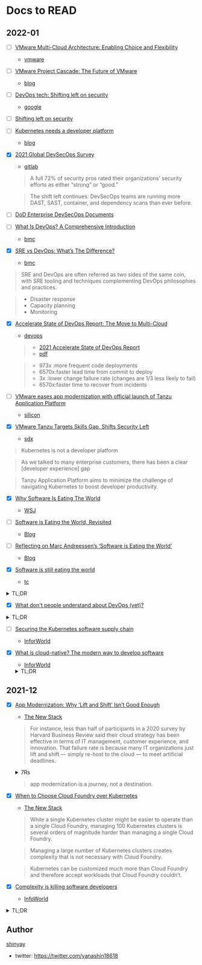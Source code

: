 # Docs to READ

## 2022-01

- [ ] [VMware Multi-Cloud Architecture: Enabling Choice and Flexibility](pdf/2022-01-20-vmware.pdf)
  - [vmware](https://www.vmware.com/learn/693160_REG.html)

- [ ] [VMware Project Cascade: The Future of VMware](pdf/2021-10-18-blog.pdf)
  - [blog](https://pivotnine.com/2021/10/18/vmware-project-cascade-the-future-of-vmware/)

- [ ] [DevOps tech: Shifting left on security](pdf/2022-01-19-google.pdf)
  - [google](https://cloud.google.com/architecture/devops/devops-tech-shifting-left-on-security)

- [ ] [Shifting left on security](https://cloud.google.com/files/shifting-left-on-security.pdf)

- [ ] [Kubernetes needs a developer platform](pdf/2022-01-04-blog.pdf)
  - [blog](https://odedia.org/kubernetes-needs-a-developer-platform)

- [x] [2021 Global DevSecOps Survey](https://about.gitlab.com/images/developer-survey/gitlab-devsecops-2021-survey-results.pdf)
  - [gitlab](https://about.gitlab.com/developer-survey/)

  > A full 72% of security pros rated their organizations’ security efforts as either “strong” or “good.”

  > The shift left continues: DevSecOps teams are running more DAST, SAST, container, and dependency scans than ever before.

- [ ] [DoD Enterprise DevSecOps Documents](https://software.af.mil/dsop/documents/)

- [ ] [What Is DevOps? A Comprehensive Introduction](pdf/2021-04-16-bmc.pdf)
  - [bmc](https://www.bmc.com/blogs/devops-basics-introduction/)

- [x] [SRE vs DevOps: What’s The Difference?](pdf/pdf/2021-08-26-bmc.pdf)
  - [bmc](https://www.bmc.com/blogs/sre-vs-devops/)
> SRE and DevOps are often referred as two sides of the same coin, with SRE tooling and techniques complementing DevOps philosophies and practices.

> - Disaster response
> - Capacity planning
> - Monitoring

- [x] [Accelerate State of DevOps Report: The Move to Multi-Cloud](pdf/2021-09-21-devops.pdf)
  - [devops](https://devops.com/accelerate-state-of-devops-report-the-move-to-multi-cloud/)

  > - [2021 Accelerate State of DevOps Report](https://cloud.google.com/devops/state-of-devops/)
  > - [pdf](pdf/state-of-devops-2021.pdf)

  > - 973x :more frequent code deployments
  > - 6570x:faster lead time from commit to deploy
  > - 3x   :lower change failure rate (changes are 1/3 less likely to fail)
  > - 6570x:faster time to recover from incidents

- [ ] [VMware eases app modernization with official launch of Tanzu Application Platform](pdf/2022-01-11-silicon.pdf)
  - [silicon](https://siliconangle.com/2022/01/11/vmware-eases-app-modernization-official-launch-tanzu-application-platform/)

- [x] [VMware Tanzu Targets Skills Gap, Shifts Security Left](pdf/2022-01-11-sdx.pdf)
  - [sdx](https://www.sdxcentral.com/articles/news/vmware-tanzu-targets-skills-gap-shifts-security-left/2022/01/)

> Kubernetes is not a developer platform

> As we talked to many enterprise customers, there has been a clear [developer experience] gap

> Tanzu Application Platform aims to minimize the challenge of navigating Kubernetes to boost developer productivity.

- [x] [Why Software Is Eating The World](pdf/2011-08-20-wsj.pdf)
  - [WSJ](https://www.wsj.com/articles/SB10001424053111903480904576512250915629460)

- [ ] [Software is Eating the World, Revisited](pdf.2021-08-09-blog.pdf)
  - [Blog](https://eriktorenberg.substack.com/p/software-is-eating-the-world-revisited)

- [ ] [Reflecting on Marc Andreessen’s ‘Software is Eating the World’](pdf/2021-08-20-blog.pdf)
  - [Blog](https://blogs.cisco.com/developer/softwareeatingworld01)

- [x] [Software is still eating the world](pdf/2016-06-08-tc.pdf)
  - [tc](https://techcrunch.com/2016/06/07/software-is-eating-the-world-5-years-later/)

<details>
<summary>TL;DR</summary>

> Today, the idea that “every company needs to become a software company” is considered almost a cliché.

> “Six decades into the computer revolution, four decades since the invention of the microprocessor, and two decades into the rise of the modern Internet, all of the technology required to transform industries through software finally works and can be widely delivered at global scale.”

> For a traditional industrial or service company, making the transition to acting like a software company is a massive undertaking. You need to hire new people in every part of your organization; restructure around different economics; overhaul infrastructure.

> Focus on your core
> As Steve Jobs once famously said, “Deciding what not to do is just as important as deciding what to do.”
> Uber doesn’t own their cars. They also don’t directly employ their own drivers.
> The core application and ecosystem around the Uber experience is their primary asset and differentiator.

> Focusing on your core when it comes to technology makes it easier to focus on your end-customer experience — and that’s what makes a great software company.

</details>

- [x] [What don't people understand about DevOps (yet)?](https://www.protocol.com/braintrust/what-people-misunderstand-about-devops)

<details>
<summary>TL;DR</summary>

> Companies that understand DevOps tend not to use the term “DevOps” at all, nor do they have any "DevOps engineers”.

> DevOps isn't a role. It's a culture.

> Companies that genuinely understand DevOps understand it's not a siloed team or function, but instead a new way of doing business that brings with it a new culture, new processes, embedded SREs, a hyper-focus on automation across the board, a service-based architecture, specific SLOs and an associated budget.

> DevOps shouldn't be one person's concern. It should be an integrated part of your engineering culture to have the most significant impact.

> DevOps isn't just about the speed and agility of software development and delivery. It's also about good security practices.
As DevOps practices improve, DevSecOps naturally follows.

> It is possible to achieve speed without sacrificing security. It starts by rethinking how security fits into your delivery workflow.

> The more security is woven into the best practices of everyone’s job, the easier it is to maintain your desired deployment velocity as well as ensure solid security practices. DevOps helps achieve the balance.

> I often hear people say they want a product for DevOps. But is it possible to achieve consistent DevOps with just a product?
Software development in organizations consists of a variety of requirements. Therefore, a DevOps approach that is adapted to each company is necessary.

> It is a mistake to think that you can just buy a certain technology and immediately achieve DevOps. DevOps is first and foremost a culture and a way of working. Organizations need to move from a tool-first mindset to a team-first mindset.

</details>

- [ ] [Securing the Kubernetes software supply chain](pdf/2021-12-15-infoworld.pdf)
  - [InforWorld](https://www.infoworld.com/article/3644808/securing-the-kubernetes-software-supply-chain.html)

- [x] [What is cloud-native? The modern way to develop software](pdf/2021-08-17-infoworld.pdf)
  - [InforWorld](https://www.infoworld.com/article/3281046/what-is-cloud-native-the-modern-way-to-develop-software.html)

  <details>
  <summary>TL;DR</summary>

  > Cloud-native is a modern approach to building and running software applications that exploits the flexibility, scalability, and resilience of cloud computing.

  > The Cloud Native Computing Foundation (CNCF) defines cloud-native a little more narrowly, focusing on application containerization

  > 1. The application definition and development layer
  > - The top layer of the cloud-native stack focuses on the tools used by developers to build applications

  > 2. The provisioning layer
  > - The provisioning layer of the cloud-native stack includes anything required to build and secure the environment where an application will run, ideally in a repeatable fashion

  > 3. The runtime layer
  > -  The runtime layer concerns anything associated with the running of a cloud-native application

  > 4. The orchestration and management layer
  > - The orchestration and management layer brings together the tools required to deploy, manage, and scale containerized applications, including orchestration and scheduling

  > (v.) Observability

  > Key differences between Clound Native apps and traditional apps
  > - Updatability
  > - Elasticity
  > - Mulititenancy
  > - Downtime
  > - Automation
  > - Stateless

  </details>

## 2021-12

- [x] [App Modernization: Why ‘Lift and Shift’ Isn’t Good Enough](pdf/2021-12-08-thenewstack.pdf)
  - [The New Stack](https://thenewstack.io/app-modernization-why-lift-and-shift-isnt-good-enough/)
  > For instance, less than half of participants in a 2020 survey by Harvard Business Review said their cloud strategy has been effective in terms of IT management, customer experience, and innovation. That failure rate is because many IT organizations just lift and shift — simply re-host to the cloud — to meet artificial deadlines.
  
  <details>
  <summary> 7Rs </summary>

  > 1. Retain
  >  - There will be data that can’t be moved, or mainframe modernization that can be postponed.

  > 2. Re-host.
  > - Move the workload from a virtual machine (VM) to a public cloud. In these cases, lift-and-shift is actually the right fit, especially if on-premise has become too costly.

  > 3. Refactor.
  > - Change the application’s code without changing its behavior, so there’s no change in user experience, but speed or efficiency should improve.

  > 4. Re-architect.
  > - Modify the source code, which often means radically changing architecture to microservices. This usually allows it to use the cloud and improve scalability.

  > 5. Rebuild.
  > - Totally rebuild in a cloud native way.

  > 6. Replace.
  > - Move to an off-the-shelf software-as-a-service product (SaaS).

  > 7. Retire.
  > - Deprecate the application.
  </details>

  > app modernization is a journey, not a destination.


- [x] [When to Choose Cloud Foundry over Kubernetes](pdf/2021-12-02-thenewstack.pdf)
  - [The New Stack](https://thenewstack.io/when-to-choose-cloud-foundry-over-kubernetes/)
  > While a single Kubernetes cluster might be easier to operate than a single Cloud Foundry, managing 100 Kubernetes clusters is several orders of magnitude harder than managing a single Cloud Foundry. 

  > Managing a large number of Kubernetes clusters creates complexity that is not necessary with Cloud Foundry.

  >Kubernetes can be customized much more than Cloud Foundry and therefore accept workloads that Cloud Foundry couldn’t.

- [x] [Complexity is killing software developers](pdf/2021-11-01-infoworld.pdf)
  - [InfoWorld](https://www.infoworld.com/article/3639050/complexity-is-killing-software-developers.html)

<details>
<summary>TL;DR</summary>

> Cloud Native Application marks a clear jump in the level of complexity of our software.

  > Amazon CTO Werner Vogels said during the AWS Summit in 2019. “Was it easier in the days when everything was in a monolith? Yes, for some parts definitely.”

  > Essential is the complexity in the business domain you are working in, the fact that enterprises are extremely complicated environments, so the problems they are trying to solve are inherently complex. The other area is accidental; this is the complexity that comes with our tooling and what we layer on top when solving a problem.

  > The cloud-native era has ushered in the potential for more accidental complexity than ever before

  > The complexity inherent to a huge catalog of available services can become, in certain settings, less a strength than a liability.

  > The key to a good internal developer platform then is finding that balance between self-service for developers who want to get on with the job at hand and abstracting the tasks that are the least valuable, without making developers feel restricted

  > The idea behind having golden paths is not to limit or stifle engineers, or set standards for the sake of it. With golden paths in place, teams don’t have to reinvent the wheel, have fewer decisions to make, and can use their productivity and creativity for higher objectives. They can get back to moving fast

  > Complexity is less the issue than inconsistency in an environment by Craig McLuckie

</details>

## Author

[shinyay](https://github.com/shinyay)

- twitter: <https://twitter.com/yanashin18618>
